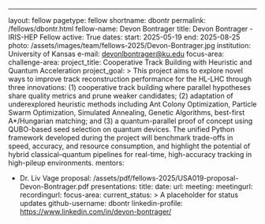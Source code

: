 ---
layout: fellow
pagetype: fellow
shortname: dbontr
permalink: /fellows/dbontr.html
fellow-name: Devon Bontrager
title: Devon Bontrager - IRIS-HEP Fellow
active: True
dates:
  start: 2025-05-19
  end: 2025-08-25
photo: /assets/images/team/fellows-2025/Devon-Bontrager.jpg
institution: University of Kansas
e-mail: devonlbontrager@ku.edu
focus-area: 
challenge-area: 
project_title: Cooperative Track Building with Heuristic and Quantum Acceleration
project_goal: >
  This project aims to explore novel ways to improve track reconstruction performance for the HL-LHC through three innovations: (1) cooperative track building where parallel hypotheses share quality metrics and prune weaker candidates; (2) adaptation of underexplored heuristic methods including Ant Colony Optimization, Particle Swarm Optimization, Simulated Annealing, Genetic Algorithms, best-first A*/Hungarian matching; and (3) a quantum-parallel proof of concept using QUBO-based seed selection on quantum devices. The unified Python framework developed during the project will benchmark trade-offs in speed, accuracy, and resource consumption, and highlight the potential of hybrid classical–quantum pipelines for real-time, high-accuracy tracking in high-pileup environments.
mentors:
  - Dr. Liv Vage
proposal: /assets/pdf/fellows-2025/USA019-proposal-Devon-Bontrager.pdf
presentations:
    title:
    date:
    url:
    meeting:
    meetingurl:
    recordingurl:
    focus-area:
current_status: >
    A placeholder for status updates
github-username: dbontr
linkedin-profile: https://www.linkedin.com/in/devon-bontrager/
